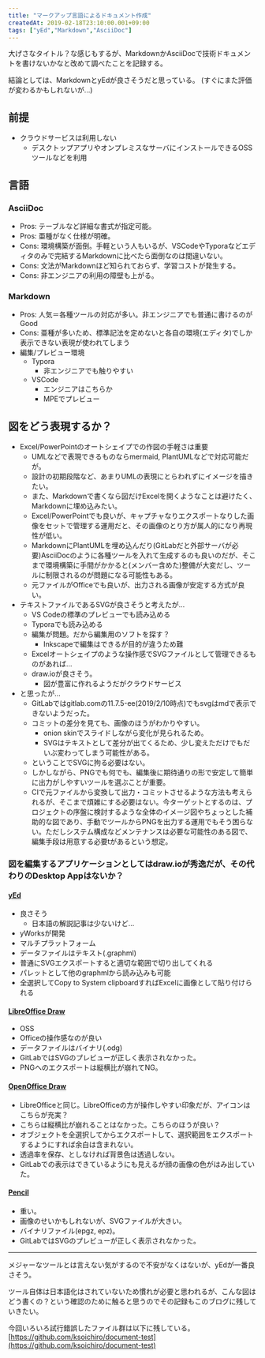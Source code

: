 ```yaml
---
title: "マークアップ言語によるドキュメント作成"
createdAt: 2019-02-18T23:10:00.001+09:00
tags: ["yEd","Markdown","AsciiDoc"]
---
```

大げさなタイトル？な感じもするが、MarkdownかAsciiDocで技術ドキュメントを書けないかなと改めて調べたことを記録する。

結論としては、MarkdownとyEdが良さそうだと思っている。
(すぐにまた評価が変わるかもしれないが…)
<!--more-->
## 前提

- クラウドサービスは利用しない
    - デスクトップアプリやオンプレミスなサーバにインストールできるOSSツールなどを利用

## 言語

### AsciiDoc

- Pros: テーブルなど詳細な書式が指定可能。
- Pros: 亜種がなく仕様が明確。
- Cons: 環境構築が面倒。手軽という人もいるが、VSCodeやTyporaなどエディタのみで完結するMarkdownに比べたら面倒なのは間違いない。
- Cons: 文法がMarkdownほど知られておらず、学習コストが発生する。
- Cons: 非エンジニアの利用の障壁も上がる。

### Markdown

- Pros: 人気＝各種ツールの対応が多い。非エンジニアでも普通に書けるのがGood
- Cons: 亜種が多いため、標準記法を定めないと各自の環境(エディタ)でしか表示できない表現が使われてしまう
- 編集/プレビュー環境
    - Typora
        - 非エンジニアでも触りやすい
    - VSCode
        - エンジニアはこちらか
        - MPEでプレビュー

## 図をどう表現するか？

- Excel/PowerPointのオートシェイプでの作図の手軽さは重要
    - UMLなどで表現できるものならmermaid, PlantUMLなどで対応可能だが。
    - 設計の初期段階など、あまりUMLの表現にとらわれずにイメージを描きたい。
    - また、Markdownで書くなら図だけExcelを開くようなことは避けたく、Markdownに埋め込みたい。
    - Excel/PowerPointでも良いが、キャプチャなりエクスポートなりした画像をセットで管理する運用だと、その画像のとり方が属人的になり再現性が低い。
    - MarkdownにPlantUMLを埋め込んだり(GitLabだと外部サーバが必要)AsciiDocのように各種ツールを入れて生成するのも良いのだが、そこまで環境構築に手間がかかると(メンバー含めた)整備が大変だし、ツールに制限されるのが問題になる可能性もある。
    - 元ファイルがOfficeでも良いが、出力される画像が安定する方式が良い。
- テキストファイルであるSVGが良さそうと考えたが…
    - VS Codeの標準のプレビューでも読み込める
    - Typoraでも読み込める
    - 編集が問題。だから編集用のソフトを探す？
        - Inkscapeで編集はできるが目的が違うため難
    - Excelオートシェイプのような操作感でSVGファイルとして管理できるものがあれば…
    - draw.ioが良さそう。
        - 図が豊富に作れるようだがクラウドサービス
- と思ったが…
    - GitLabではgitlab.comの11.7.5-ee(2019/2/10時点)でもsvgはmdで表示できないようだった。
    - コミットの差分を見ても、画像のほうがわかりやすい。
        - onion skinでスライドしながら変化が見られるため。
        - SVGはテキストとして差分が出てくるため、少し変えただけでもだいぶ変わってしまう可能性がある。
    - ということでSVGに拘る必要はない。
    - しかしながら、PNGでも何でも、編集後に期待通りの形で安定して簡単に出力がしやすいツールを選ぶことが重要。
    - CIで元ファイルから変換して出力・コミットさせるような方法も考えられるが、そこまで煩雑にする必要はない。今ターゲットとするのは、プロジェクトの序盤に検討するような全体のイメージ図やちょっとした補助的な図であり、手動でツールからPNGを出力する運用でもそう困らない。ただしシステム構成などメンテナンスは必要な可能性のある図で、編集手段は用意する必要tがあるという想定。

### 図を編集するアプリケーションとしてはdraw.ioが秀逸だが、その代わりのDesktop Appはないか？

#### [yEd](https://www.yworks.com/products/yed)

- 良さそう
    - 日本語の解説記事は少ないけど…
- yWorksが開発
- マルチプラットフォーム
- データファイルはテキスト(.graphml)
- 普通にSVGエクスポートすると適切な範囲で切り出してくれる
- パレットとして他のgraphmlから読み込みも可能
- 全選択してCopy to System clipboardすればExcelに画像として貼り付けられる

#### [LibreOffice Draw](https://ja.libreoffice.org/discover/draw/)

- OSS
- Officeの操作感なのが良い
- データファイルはバイナリ(.odg)
- GitLabではSVGのプレビューが正しく表示されなかった。
- PNGへのエクスポートは縦横比が崩れてNG。

#### [OpenOffice Draw](https://www.openoffice.org/ja/intro/draw.html)

- LibreOfficeと同じ。LibreOfficeの方が操作しやすい印象だが、アイコンはこちらが充実？
- こちらは縦横比が崩れることはなかった。こちらのほうが良い？
- オブジェクトを全選択してからエクスポートして、選択範囲をエクスポートするようにすれば余白は含まれない。
- 透過率を保存、としなければ背景色は透過しない。
- GitLabでの表示はできているようにも見えるが顔の画像の色がはみ出していた。

#### [Pencil](https://pencil.evolus.vn/)

- 重い。
- 画像のせいかもしれないが、SVGファイルが大きい。
- バイナリファイル(epgz, epz)。
- GitLabではSVGのプレビューが正しく表示されなかった。

---

メジャーなツールとは言えない気がするので不安がなくはないが、yEdが一番良さそう。

ツール自体は日本語化はされていないため慣れが必要と思われるが、こんな図はどう書くの？という確認のために触ると思うのでその記録もこのブログに残していきたい。

今回いろいろ試行錯誤したファイル群は以下に残している。
[https://github.com/ksoichiro/document-test](https://github.com/ksoichiro/document-test)
